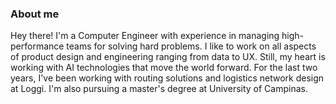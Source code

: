### About me

Hey there! I'm a Computer Engineer with experience in managing high-performance teams for solving hard problems. I like to work on all aspects of product design and engineering ranging from data to UX. Still, my heart is working with AI technologies that move the world forward. For the last two years, I've been working with routing solutions and logistics network design at Loggi. I'm also pursuing a master's degree at University of Campinas.



<!--
**gabisurita/gabisurita** is a ✨ _special_ ✨ repository because its `README.md` (this file) appears on your GitHub profile.

Here are some ideas to get you started:

- 🔭 I’m currently working on ...
- 🌱 I’m currently learning ...
- 👯 I’m looking to collaborate on ...
- 🤔 I’m looking for help with ...
- 💬 Ask me about ...
- 📫 How to reach me: ...
- 😄 Pronouns: ...
- ⚡ Fun fact: ...
-->
